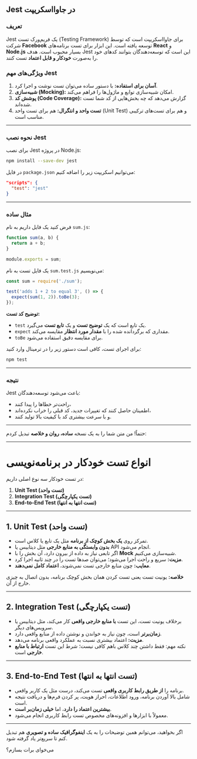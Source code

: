 ## **Jest در جاوااسکریپت**

### **تعریف**

Jest یک فریم‌ورک تست (Testing Framework) برای جاوااسکریپت است که توسط شرکت **Facebook** توسعه یافته است. این ابزار برای تست برنامه‌های **React** و **Node.js** بسیار محبوب است. هدف Jest این است که توسعه‌دهندگان بتوانند کدهای خود را به‌صورت **خودکار و قابل اعتماد** تست کنند.

### **ویژگی‌های مهم Jest**

1. **آسان برای استفاده:** با دستور ساده می‌توان تست نوشت و اجرا کرد.
2. **شبیه‌سازی (Mocking):** امکان شبیه‌سازی توابع و ماژول‌ها را فراهم می‌کند.
3. **پوشش کد (Code Coverage):** گزارش می‌دهد که چه بخش‌هایی از کد شما تست شده‌اند.
4. **تست واحد و انتگرال:** هم برای تست واحد (Unit Test) و هم برای تست‌های ترکیبی مناسب است.

---

### **نحوه نصب Jest**

برای نصب Jest در پروژه Node.js:

```bash
npm install --save-dev jest
```

در فایل `package.json` می‌توانیم اسکریپت زیر را اضافه کنیم:

```json
"scripts": {
  "test": "jest"
}
```

---

### **مثال ساده**

فرض کنید یک فایل داریم به نام `sum.js`:

```javascript
function sum(a, b) {
  return a + b;
}

module.exports = sum;
```

یک فایل تست به نام `sum.test.js` می‌نویسیم:

```javascript
const sum = require('./sum');

test('adds 1 + 2 to equal 3', () => {
  expect(sum(1, 2)).toBe(3);
});
```

**توضیح کد تست:**

* `test` یک تابع است که یک **توضیح تست** و یک **تابع تست** می‌گیرد.
* `expect` مقداری که برگردانده شده را با **مقدار مورد انتظار** مقایسه می‌کند.
* `toBe` برای مقایسه دقیق استفاده می‌شود.

برای اجرای تست، کافی است دستور زیر را در ترمینال وارد کنید:

```bash
npm test
```

---

### **نتیجه**

Jest باعث می‌شود توسعه‌دهندگان:

* راحت‌تر خطاها را پیدا کنند،
* اطمینان حاصل کنند که تغییرات جدید، کد قبلی را خراب نکرده‌اند،
* و با سرعت بیشتری کد با کیفیت بالا تولید کنند.

---

حتماً! من متن شما را به یک نسخه **ساده، روان و خلاصه** تبدیل کردم:

---

# **انواع تست خودکار در برنامه‌نویسی**

در تست خودکار سه نوع اصلی داریم:

1. **Unit Test (تست واحد)**
2. **Integration Test (تست یکپارچگی)**
3. **End-to-End Test (تست انتها به انتها)**

---

## **1. Unit Test (تست واحد)**

* تمرکز روی **یک بخش کوچک از برنامه** مثل یک تابع یا کلاس است.
* **بدون وابستگی به منابع خارجی** مثل دیتابیس یا API انجام می‌شود.
* اگر تابعی نیاز به داده از بیرون دارد، آن بخش را با **Mock** شبیه‌سازی می‌کنیم.
* **مزیت:** سریع و راحت اجرا می‌شود؛ می‌توان صدها تست را در چند ثانیه اجرا کرد.
* **معایب:** چون منابع خارجی تست نمی‌شوند، **اعتماد کامل نمی‌دهند**.

**خلاصه:** یونیت تست یعنی تست کردن همان بخش کوچک برنامه، بدون اتصال به چیزی خارج از آن.

---

## **2. Integration Test (تست یکپارچگی)**

* برخلاف یونیت تست، این تست **با منابع خارجی واقعی** کار می‌کند، مثل دیتابیس یا سرویس‌های دیگر.
* **زمان‌برتر** است، چون نیاز به خواندن و نوشتن داده از منابع واقعی دارد.
* **مزیت:** اعتماد بیشتری نسبت به عملکرد واقعی برنامه می‌دهد.
* نکته مهم: فقط داشتن چند کلاس باهم کافی نیست؛ شرط این تست **ارتباط با منابع خارجی** است.

---

## **3. End-to-End Test (تست انتها به انتها)**

* برنامه را **از طریق رابط کاربری واقعی** تست می‌کند، درست مثل یک کاربر واقعی.
* شامل بالا آوردن برنامه، ورود اطلاعات، احراز هویت، پر کردن فرم‌ها و دریافت نتیجه است.
* **بیشترین اعتماد را دارد**، اما **خیلی زمان‌بر است**.
* معمولاً با ابزارها و افزونه‌های مخصوص تست رابط کاربری انجام می‌شود.

---

اگر بخواهید، می‌توانم همین توضیحات را به یک **اینفوگرافیک ساده و تصویری** هم تبدیل کنم تا سریع‌تر یاد گرفته شود.

می‌خوای برات بسازم؟
